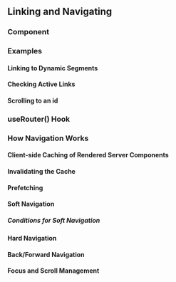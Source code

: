 ## Linking and Navigating

### <Link> Component
### Examples
#### Linking to Dynamic Segments
#### Checking Active Links
#### Scrolling to an id
### useRouter() Hook
### How Navigation Works
#### Client-side Caching of Rendered Server Components
#### Invalidating the Cache
#### Prefetching
#### Soft Navigation
##### Conditions for Soft Navigation
#### Hard Navigation
#### Back/Forward Navigation
#### Focus and Scroll Management

